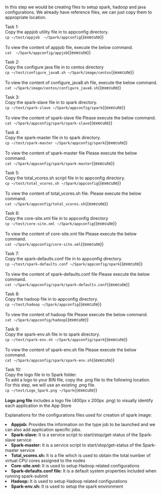 In this step we would be creating files to setup spark, hadoop and java configurations.
We already have reference files, we can just copy them to appropriate location.

Task 1:<br>
Copy the appjob utility file in to appconfig directory.
<br>`cp ~/test/appjob  ~/Spark/appconfig`{{execute}}
<br>
<br>To view the content of appjob file, execute the below command.
<br>`cat  ~/Spark/appconfig/appjob`{{execute}}

Task 2:<br>
Copy the configure java file in to centos directory
<br>`cp ~/test/configure_java8.sh ~/Spark/image/centos`{{execute}}
<br><br>
To view the content of configure_java8.sh  file, execute the below command.
<br>`cat ~/Spark/image/centos/configure_java8.sh`{{execute}}

Task 3:<br>
Copy the spark-slave file in to spark directory.
<br>`cp ~/test/spark-slave ~/Spark/appconfig/spark`{{execute}}
<br><br>
To view the content of spark-slave  file Please execute the below command.
<br>`cat ~/Spark/appconfig/spark/spark-slave`{{execute}}

Task 4:<br>
Copy the spark-master file in to spark directory.
<br>`cp ~/test/spark-master ~/Spark/appconfig/spark`{{execute}}
<br><br>
To view the content of spark-master  file Please execute the below command.
<br>`cat ~/Spark/appconfig/spark/spark-master`{{execute}}

Task 5:<br>
Copy the total_vcores.sh script file in to appconfig directory.
<br>`cp ~/test/total_vcores.sh ~/Spark/appconfig`{{execute}}
<br><br>
To view the content of total_vcores.sh file. Please execute the below command.
<br>`cat ~/Spark/appconfig/total_vcores.sh`{{execute}}

Task 6:<br>
Copy the core-site.xml file in to appconfig directory
<br>`cp ~/test/core-site.xml ~/Spark/appconfig`{{execute}}
<br><br>
To view the content of core-site.xml file Please execute the below command.
<br>`cat ~/Spark/appconfig/core-site.xml`{{execute}}

Task 7:<br>
Copy the spark-defaults.conf file in to appconfig directory. 
<br>`cp ~/test/spark-defaults.conf ~/Spark/appconfig/spark`{{execute}}
<br><br>
To view the content of spark-defaults.conf file Please execute the below command.
<br>`cat ~/Spark/appconfig/spark/spark-defaults.conf`{{execute}}

Task 8:<br>
Copy the hadoop file in to appconfig directory.
<br>`cp ~/test/hadoop ~/Spark/appconfig`{{execute}}
<br><br>
To view the content of hadoop file Please execute the below command.
<br>`cat ~/Spark/appconfig/hadoop`{{execute}}

Task 9:<br>
Copy the spark-env.sh file in to spark directory.
<br>`cp ~/test/spark-env.sh ~/Spark/appconfig/spark`{{execute}}
<br><br>
To view the content of spark-env.sh file Please execute the below command.
<br>`cat ~/Spark/appconfig/spark/spark-env.sh`{{execute}}

Task 10:<br>
Copy the logo file in to Spark folder.
<br>To add a logo to your BIN file, copy the .png file to the following location. For this step, we will use an existing .png file. 
<br>`cp ~/test/Logo_Spark.png ~/Spark`{{execute}}<br>
<br><b>Logo.png file</b> includes a logo file (400px x 200px .png) to visually identify each application in the App Store


Explanations for the configurations files used for creation of spark image:
<br><b><li>Appjob:</b> Provides the information on the type job to be launched and we can also add application specific jobs.
<br><b><li>Spark-slave:</b> It is a service script to start/stop/get-status of the Spark-slave service
<br><b><li>Spark-master:</b> It is a service script to start/stop/get-status of the Spark-master service
<br><b><li>Total_vcores.sh:</b> It is a file which is used to obtain the total number of virtual CPU cores assigned to the nodes
<br><b><li>Core-site.xml:</b> It is used to setup Hadoop related configurations
</br><b><li>Spark-defaults.conf file:</b> It is a default system properties included when running spark-submit
<br><b><li>Hadoop:</b> It is used to setup Hadoop related configurations
<br><b><li>Spark-env.sh:</b> It is used to setup the spark environment



